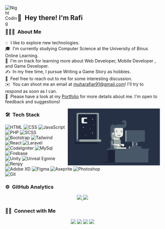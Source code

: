 <img alt="Night Coding" src="./assets/Hand%20Wave.gif" width='40' align="left"/>

## 👋 &nbsp;Hey there! I'm Rafi

### 👨🏻‍💻 &nbsp;About Me

💡 &nbsp;I like to explore new technologies.\
🎓 &nbsp;I'm currently studying Computer Science at the University of Binus Online Learning.\
🌱 &nbsp;I'm on track for learning more about Web Developer, Mobile Developer , and Game Developer.\
✍️ &nbsp;In my free time, I pursue Writing a Game Story as hobbies.\
💬 &nbsp;Feel free to reach out to me for some interesting discussion.\
✉️ &nbsp;You can shoot me an email at muharafiar91@gmail.com! I'll try to respond as soon as I can.\
📄 &nbsp;Please have a look at my [Portfolio](https://rafi-portfolio.vercel.app/) for more details about me. I'm open to feedback and suggestions!

<img alt="Night Coding" src="https://raw.githubusercontent.com/AVS1508/AVS1508/master/assets/Night-Coding.gif" align="right"/>

### 🛠 &nbsp;Tech Stack
![HTML](https://img.shields.io/badge/-HTML-05122A?style=flat&logo=HTML5)
![CSS](https://img.shields.io/badge/-CSS-05122A?style=flat&logo=CSS3&logoColor=1572B6)
![JavaScript](https://img.shields.io/badge/-JavaScript-05122A?style=flat&logo=javascript)
![PHP](https://img.shields.io/badge/-PHP-05122A?style=flat&logo=php)
![SCSS](https://img.shields.io/badge/-SCSS-05122A?style=flat&logo=sass)\
![Bootstrap](https://img.shields.io/badge/-Bootstrap-05122A?style=flat&logo=bootstrap&logoColor=563D7C)
![Tailwind](https://img.shields.io/badge/-Tailwind-05122A?style=flat&logo=tailwindcss)
![React](https://img.shields.io/badge/-React-05122A?style=flat&logo=react)
![Laravel](https://img.shields.io/badge/-Laravel-05122A?style=flat&logo=laravel)\
![CodeIgniter](https://img.shields.io/badge/-CodeIgniter-05122A?style=flat&logo=codeigniter)
![MySql](https://img.shields.io/badge/-MySql-05122A?style=flat&logo=mysql)
![Firebase](https://img.shields.io/badge/-Firebase-05122A?style=flat&logo=firebase)\
![Unity](https://img.shields.io/badge/-Unity-05122A?style=flat&logo=unity)
![Unreal Egnine](https://img.shields.io/badge/-Unreal%20Engine-05122A?style=flat&logo=unrealengine)
![Renpy](https://img.shields.io/badge/-Renpy-05122A?style=flat&logo=renpy)\
![Adobe XD](https://img.shields.io/badge/-XD-05122A?style=flat&logo=adobexd)
![Figma](https://img.shields.io/badge/-Figma-05122A?style=flat&logo=figma)
![Aseprite](https://img.shields.io/badge/-Aseprite-05122A?style=flat&logo=aseprite)
![Photoshop](https://img.shields.io/badge/-Photoshop-05122A?style=flat&logo=adobe-photoshop)\
![Git](https://img.shields.io/badge/-Git-05122A?style=flat&logo=git)

### ⚙️ &nbsp;GitHub Analytics

<p align="center">
<a href="https://github.com/AVS1508">
  <img height="180em" src="https://github-readme-stats-eight-theta.vercel.app/api?username=Chainz7&show_icons=true&theme=algolia&include_all_commits=true&count_private=true"/>
  <img height="180em" src="https://github-readme-stats-eight-theta.vercel.app/api/top-langs/?username=Chainz7&layout=compact&langs_count=8&theme=algolia"/>
</a>
</p> 

### 🤝🏻 &nbsp;Connect with Me

<p align="center">
<a href="https://rafi-portfolio.vercel.app/"><img src="https://img.shields.io/badge/-My%20Portfolio-4e45d6?style=flat&logo=Google-Chrome&logoColor=white"/></a>
<a href="https://www.linkedin.com/in/muhammad-rafi-ardiansyah/"><img src="https://img.shields.io/badge/-Muhammad%20Rafi%20Ardiansyah-0072b1?style=flat&logo=Linkedin&logoColor=white"/></a>
<a href="mailto:muharafiar91@gmail.com"><img src="https://img.shields.io/badge/-muharafiar91@gmail.com-BB001B?style=flat&logo=Gmail&logoColor=white"/></a>
<a href="https://www.youtube.com/@chainz9492"><img src="https://img.shields.io/badge/-Chainz94-FF0000?style=flat&logo=Youtube&logoColor=white%22"/></a>
</p>

